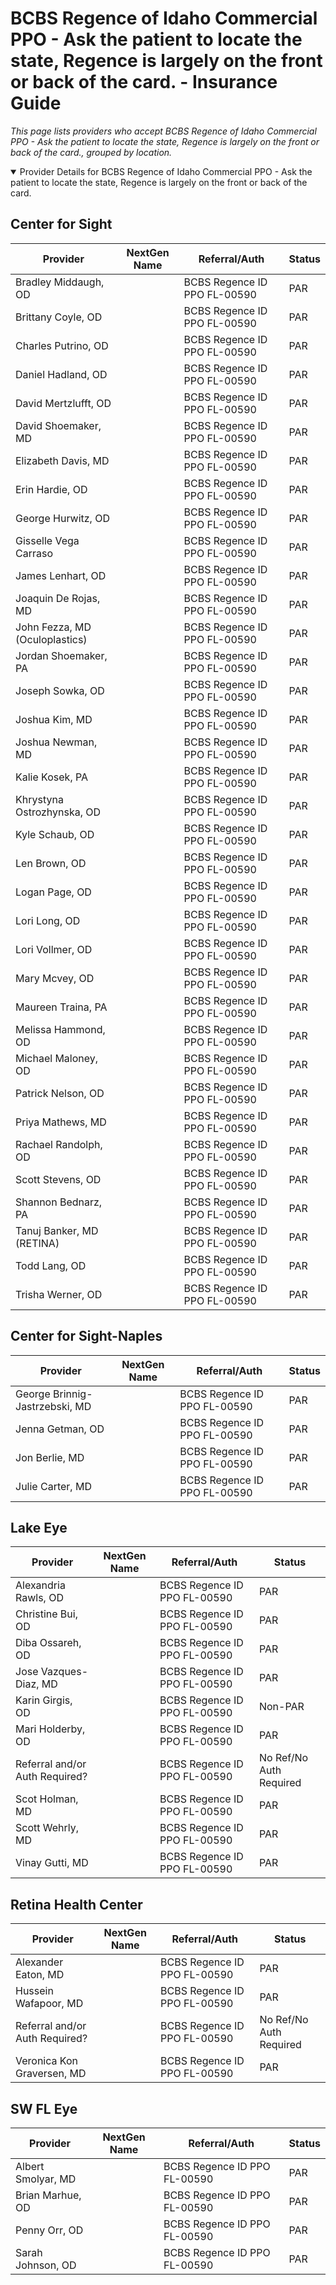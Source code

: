 # BCBS Regence of Idaho Commercial PPO - Ask the patient to locate the state, Regence is largely on the front or back of the card. - Insurance Guide

*This page lists providers who accept BCBS Regence of Idaho Commercial PPO - Ask the patient to locate the state, Regence is largely on the front or back of the card., grouped by location.*

<details open><summary>Provider Details for BCBS Regence of Idaho Commercial PPO - Ask the patient to locate the state, Regence is largely on the front or back of the card.</summary>

## Center for Sight

| Provider | NextGen Name | Referral/Auth | Status |
|----------|-------------|--------------|--------|
| Bradley Middaugh, OD |  | BCBS Regence ID PPO FL-00590 | PAR |
| Brittany Coyle, OD |  | BCBS Regence ID PPO FL-00590 | PAR |
| Charles Putrino, OD |  | BCBS Regence ID PPO FL-00590 | PAR |
| Daniel Hadland, OD |  | BCBS Regence ID PPO FL-00590 | PAR |
| David Mertzlufft, OD |  | BCBS Regence ID PPO FL-00590 | PAR |
| David Shoemaker, MD |  | BCBS Regence ID PPO FL-00590 | PAR |
| Elizabeth Davis, MD |  | BCBS Regence ID PPO FL-00590 | PAR |
| Erin Hardie, OD |  | BCBS Regence ID PPO FL-00590 | PAR |
| George Hurwitz, OD |  | BCBS Regence ID PPO FL-00590 | PAR |
| Gisselle Vega Carraso |  | BCBS Regence ID PPO FL-00590 | PAR |
| James Lenhart, OD |  | BCBS Regence ID PPO FL-00590 | PAR |
| Joaquin De Rojas, MD |  | BCBS Regence ID PPO FL-00590 | PAR |
| John Fezza, MD (Oculoplastics) |  | BCBS Regence ID PPO FL-00590 | PAR |
| Jordan Shoemaker, PA |  | BCBS Regence ID PPO FL-00590 | PAR |
| Joseph Sowka, OD |  | BCBS Regence ID PPO FL-00590 | PAR |
| Joshua Kim, MD |  | BCBS Regence ID PPO FL-00590 | PAR |
| Joshua Newman, MD |  | BCBS Regence ID PPO FL-00590 | PAR |
| Kalie Kosek, PA |  | BCBS Regence ID PPO FL-00590 | PAR |
| Khrystyna Ostrozhynska, OD |  | BCBS Regence ID PPO FL-00590 | PAR |
| Kyle Schaub, OD |  | BCBS Regence ID PPO FL-00590 | PAR |
| Len Brown, OD |  | BCBS Regence ID PPO FL-00590 | PAR |
| Logan Page, OD |  | BCBS Regence ID PPO FL-00590 | PAR |
| Lori Long, OD |  | BCBS Regence ID PPO FL-00590 | PAR |
| Lori Vollmer, OD |  | BCBS Regence ID PPO FL-00590 | PAR |
| Mary Mcvey, OD |  | BCBS Regence ID PPO FL-00590 | PAR |
| Maureen Traina, PA |  | BCBS Regence ID PPO FL-00590 | PAR |
| Melissa Hammond, OD |  | BCBS Regence ID PPO FL-00590 | PAR |
| Michael Maloney, OD |  | BCBS Regence ID PPO FL-00590 | PAR |
| Patrick Nelson, OD |  | BCBS Regence ID PPO FL-00590 | PAR |
| Priya Mathews, MD |  | BCBS Regence ID PPO FL-00590 | PAR |
| Rachael Randolph, OD |  | BCBS Regence ID PPO FL-00590 | PAR |
| Scott Stevens, OD |  | BCBS Regence ID PPO FL-00590 | PAR |
| Shannon Bednarz, PA |  | BCBS Regence ID PPO FL-00590 | PAR |
| Tanuj Banker, MD (RETINA) |  | BCBS Regence ID PPO FL-00590 | PAR |
| Todd Lang, OD |  | BCBS Regence ID PPO FL-00590 | PAR |
| Trisha Werner, OD |  | BCBS Regence ID PPO FL-00590 | PAR |

## Center for Sight-Naples

| Provider | NextGen Name | Referral/Auth | Status |
|----------|-------------|--------------|--------|
| George Brinnig-Jastrzebski, MD |  | BCBS Regence ID PPO FL-00590 | PAR |
| Jenna Getman, OD |  | BCBS Regence ID PPO FL-00590 | PAR |
| Jon Berlie, MD |  | BCBS Regence ID PPO FL-00590 | PAR |
| Julie Carter, MD |  | BCBS Regence ID PPO FL-00590 | PAR |

## Lake Eye 

| Provider | NextGen Name | Referral/Auth | Status |
|----------|-------------|--------------|--------|
| Alexandria Rawls, OD |  | BCBS Regence ID PPO FL-00590 | PAR |
| Christine Bui, OD |  | BCBS Regence ID PPO FL-00590 | PAR |
| Diba Ossareh, OD |  | BCBS Regence ID PPO FL-00590 | PAR |
| Jose Vazques-Diaz, MD |  | BCBS Regence ID PPO FL-00590 | PAR |
| Karin Girgis, OD |  | BCBS Regence ID PPO FL-00590 | Non-PAR |
| Mari Holderby, OD |  | BCBS Regence ID PPO FL-00590 | PAR |
| Referral and/or Auth Required? |  | BCBS Regence ID PPO FL-00590 | No Ref/No Auth Required |
| Scot Holman, MD |  | BCBS Regence ID PPO FL-00590 | PAR |
| Scott Wehrly, MD |  | BCBS Regence ID PPO FL-00590 | PAR |
| Vinay Gutti, MD |  | BCBS Regence ID PPO FL-00590 | PAR |

## Retina Health Center

| Provider | NextGen Name | Referral/Auth | Status |
|----------|-------------|--------------|--------|
| Alexander Eaton, MD |  | BCBS Regence ID PPO FL-00590 | PAR |
| Hussein Wafapoor, MD |  | BCBS Regence ID PPO FL-00590 | PAR |
| Referral and/or Auth Required? |  | BCBS Regence ID PPO FL-00590 | No Ref/No Auth Required |
| Veronica Kon Graversen, MD |  | BCBS Regence ID PPO FL-00590 | PAR |

## SW FL Eye

| Provider | NextGen Name | Referral/Auth | Status |
|----------|-------------|--------------|--------|
| Albert Smolyar, MD |  | BCBS Regence ID PPO FL-00590 | PAR |
| Brian Marhue, OD |  | BCBS Regence ID PPO FL-00590 | PAR |
| Penny Orr, OD |  | BCBS Regence ID PPO FL-00590 | PAR |
| Sarah Johnson, OD |  | BCBS Regence ID PPO FL-00590 | PAR |

</details>

